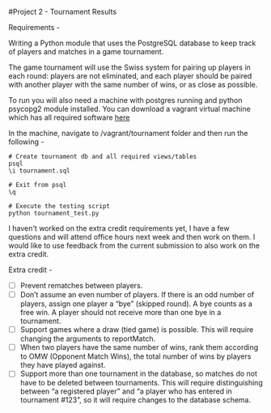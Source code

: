 #Project 2 - Tournament Results

Requirements - 

Writing a Python module that uses the PostgreSQL database to keep track of players and matches in a game tournament.

The game tournament will use the Swiss system for pairing up players in each round: players are not eliminated, and each player should be paired with another player with the same number of wins, or as close as possible.

To run you will also need a machine with postgres running and python psycopg2 module installed. You can download a vagrant virtual machine which has all required software [here](https://github.com/udacity/fullstack-nanodegree-vm)

In the machine, navigate to /vagrant/tournament folder and then run the following -

```
# Create tournament db and all required views/tables
psql 
\i tournament.sql

# Exit from psql
\q

# Execute the testing script
python tournament_test.py

```

I haven't worked on the extra credit requirements yet, I have a few questions and will attend office hours next week and then work on them. I would like to use feedback from the current submission to also work on the extra credit.

Extra credit - 

* [ ] Prevent rematches between players.
* [ ] Don’t assume an even number of players. If there is an odd number of players, assign one player a “bye” (skipped round). A bye counts as a free win. A player should not receive more than one bye in a tournament.
* [ ] Support games where a draw (tied game) is possible. This will require changing the arguments to reportMatch.
* [ ] When two players have the same number of wins, rank them according to OMW (Opponent Match Wins), the total number of wins by players they have played against.
* [ ] Support more than one tournament in the database, so matches do not have to be deleted between tournaments. This will require distinguishing between “a registered player” and “a player who has entered in tournament #123”, so it will require changes to the database schema.
